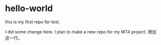 # hello-world

this is my first repo for test.

I did some change here. 
I plan to make a new repo for my MT4 project.
增加这一行。
